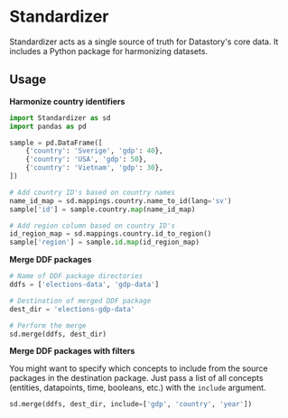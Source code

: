 # Standardizer

Standardizer acts as a single source of truth for Datastory's core data. It includes a Python package for harmonizing datasets.

## Usage

**Harmonize country identifiers**

```python
import Standardizer as sd
import pandas as pd

sample = pd.DataFrame([
    {'country': 'Sverige', 'gdp': 40},
    {'country': 'USA', 'gdp': 50},
    {'country': 'Vietnam', 'gdp': 30},
])

# Add country ID's based on country names
name_id_map = sd.mappings.country.name_to_id(lang='sv')
sample['id'] = sample.country.map(name_id_map)

# Add region column based on country ID's
id_region_map = sd.mappings.country.id_to_region()
sample['region'] = sample.id.map(id_region_map)
```

**Merge DDF packages**

```python
# Name of DDF package directories
ddfs = ['elections-data', 'gdp-data']

# Destination of merged DDF package
dest_dir = 'elections-gdp-data'

# Perform the merge
sd.merge(ddfs, dest_dir)
```

**Merge DDF packages with filters**

You might want to specify which concepts to include from the source packages in the destination package. Just pass a list of all concepts (entities, datapoints, time, booleans, etc.) with the `include` argument.

```python
sd.merge(ddfs, dest_dir, include=['gdp', 'country', 'year'])
```